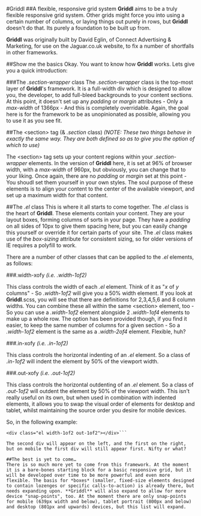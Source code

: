 #Griddl
##A flexible, responsive grid system
**Griddl** aims to be a truly flexible responsive grid system. Other grids might force you into using a certain number of columns, or laying things out purely in rows, but **Griddl** doesn't do that. Its purely a foundation to be built up from.

**Griddl** was originally built by David Eglin, of Connect Advertising & Marketing, for use on the Jaguar.co.uk website, to fix a number of shortfalls in other frameworks.

##Show me the basics
Okay. You want to know how **Griddl** works. Lets give you a quick introduction:

###The *.section-wrapper* class
The *.section-wrapper* class is the top-most layer of **Griddl**'s framework. It is a full-width div which is designed to allow you, the developer, to add full-bleed backgrounds to your content sections. At this point, it doesn't set up any *padding* or *margin* attributes - Only a *max-width* of 1366px - And this is completely overridable. Again, the goal here is for the framework to be as unopinionated as possible, allowing you to use it as you see fit. 

##The \<section> tag (& *.section* class)
*(NOTE: These two things behave in exactly the same way. They are both defined so as to give you the option of which to use)*

The \<section> tag sets up your content regions within your *.section-wrapper* elements. In the version of **Griddl** here, it is set at 96% of browser width, with a *max-width* of 960px, but obviously, you can change that to your liking. Once again, there are no *padding* or *margin* set at this point - You shoudl set them yourself in your own styles. The soul purpose of these elements is to align your content to the center of the available viewport, and set up a maximum width for that content. 

##The *.el* class
This is where it all starts to come together. The *.el* class is the heart of **Griddl**. These elements contain your content. They are your layout boxes, forming columns of sorts in your page. They have a *padding* on all sides of 10px to give them spacing here, but you can easily change this yourself or override it for certain parts of your site. The *.el* class makes use of the *box-sizing* attribute for consistent sizing, so for older versions of IE requires a polyfill to work. 

There are a number of other classes that can be applied to the *.el* elements, as follows:

###.width-xofy
*(i.e. .width-1of2)*

This class controls the width of each *.el* element. Think of it as "*x* of *y* columns" - So *.width-1of2* will give you a 50% width element. If you look at **Griddl**.scss, you will see that there are definitions for 2,3,4,5,6 and 8 column widths. You can combine these all within the same \<section> element, too - So you can use a *.width-1of2* element alongside 2 *.width-1of4* elements to make up a whole row. The option has been provided though, if you find it easier, to keep the same number of columns for a given section - So a *.width-1of2* element is the same as a *.width-2of4* element. Flexible, huh? 

###.in-xofy
*(i.e. .in-1of2)*

This class controls the horizontal indenting of an *.el* element. So a class of *.in-1of2* will indent the element by 50% of the viewport width. 

###.out-xofy
*(i.e. .out-1of2)*

This class controls the horizontal outdenting of an *.el* element. So a class of *.out-1of2* will outdent the element by 50% of the viewport width. This isn't really useful on its own, but when used in combination with indented elements, it allows you to swap the visual order of elements for desktop and tablet, whilst maintaining the source order you desire for mobile devices. 

So, in the following example:

```<div class="el width-1of2 in-1of2"></div>
<div class="el width-1of2 out-1of2"></div>```

The second div will appear on the left, and the first on the right, but on mobile the first div will still appear first. Nifty or what? 

##The best is yet to come…
There is so much more yet to come from this framework. At the moment it is a bare-bones starting block for a basic responsive grid, but it will be developed over time to be more powerful and even more flexible. The basis for *boxes* (smaller, fixed-size elements designed to contain lozenges or specific calls-to-action) is already there, but needs expanding upon. **Griddl** will also expand to allow for more device "snap-points", too. At the moment there are only snap-points for mobile (639px width and below), tablet portrait (800px and below) and desktop (801px and upwards) devices, but this list will expand. 